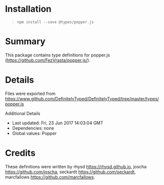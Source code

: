 # Installation
> `npm install --save @types/popper.js`

# Summary
This package contains type definitions for popper.js (https://github.com/FezVrasta/popper.js/).

# Details
Files were exported from https://www.github.com/DefinitelyTyped/DefinitelyTyped/tree/master/types/popper.js

Additional Details
 * Last updated: Fri, 23 Jun 2017 14:03:04 GMT
 * Dependencies: none
 * Global values: Popper

# Credits
These definitions were written by rhysd <https://rhysd.github.io>, joscha <https://github.com/joscha>, seckardt <https://github.com/seckardt>, marcfallows <https://github.com/marcfallows>.
